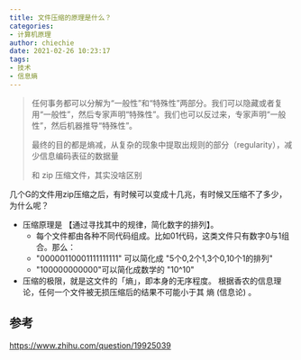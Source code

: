```yaml
---
title: 文件压缩的原理是什么？
categories: 
- 计算机原理
author: chiechie
date: 2021-02-26 10:23:17
tags:
- 技术
- 信息熵
---
```


> 任何事务都可以分解为“一般性”和“特殊性”两部分。我们可以隐藏或者复用“一般性”，然后专家声明“特殊性”。我们也可以反过来，专家声明“一般性”，然后机器推导“特殊性”。
> 
> 最终的目的都是熵减，从复杂的现象中提取出规则的部分（regularity），减少信息编码表征的数据量
> 
> 和 zip 压缩文件，其实没啥区别

几个G的文件用zip压缩之后，有时候可以变成十几兆，有时候又压缩不了多少，为什么呢？

- 压缩原理是 【通过寻找其中的规律，简化数字的排列】。
  - 每个文件都由各种不同代码组成。比如01代码，这类文件只有数字0与1组合。那么：
  - "00000110001111111111" 可以简化成 "5个0,2个1,3个0,10个1的排列"
  - "100000000000"可以简化成数学的 "10^10"
- 压缩的极限，就是这文件的「熵」，即本身的无序程度。
  根据香农的信息理论，任何一个文件被无损压缩后的结果不可能小于其 熵 (信息论) 。
  
## 参考
https://www.zhihu.com/question/19925039
